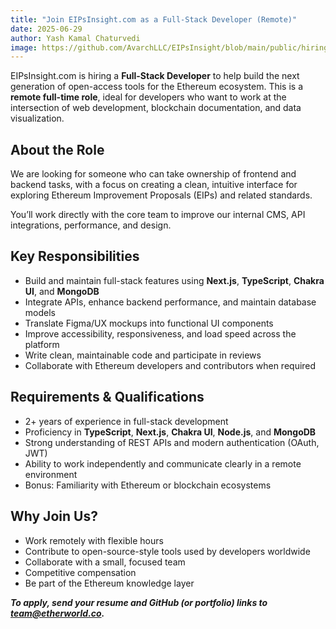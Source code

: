 ```yaml
---
title: "Join EIPsInsight.com as a Full-Stack Developer (Remote)"
date: 2025-06-29
author: Yash Kamal Chaturvedi
image: https://github.com/AvarchLLC/EIPsInsight/blob/main/public/hiring-full-stack-developer.png
---
```


EIPsInsight.com is hiring a **Full-Stack Developer** to help build the next generation of open-access tools for the Ethereum ecosystem. This is a **remote full-time role**, ideal for developers who want to work at the intersection of web development, blockchain documentation, and data visualization.

## About the Role

We are looking for someone who can take ownership of frontend and backend tasks, with a focus on creating a clean, intuitive interface for exploring Ethereum Improvement Proposals (EIPs) and related standards.

You’ll work directly with the core team to improve our internal CMS, API integrations, performance, and design.

## Key Responsibilities

- Build and maintain full-stack features using **Next.js**, **TypeScript**, **Chakra UI**, and **MongoDB**  
- Integrate APIs, enhance backend performance, and maintain database models  
- Translate Figma/UX mockups into functional UI components  
- Improve accessibility, responsiveness, and load speed across the platform  
- Write clean, maintainable code and participate in reviews  
- Collaborate with Ethereum developers and contributors when required  

## Requirements & Qualifications

- 2+ years of experience in full-stack development  
- Proficiency in **TypeScript**, **Next.js**, **Chakra UI**, **Node.js**, and **MongoDB**  
- Strong understanding of REST APIs and modern authentication (OAuth, JWT)  
- Ability to work independently and communicate clearly in a remote environment  
- Bonus: Familiarity with Ethereum or blockchain ecosystems  

## Why Join Us?

- Work remotely with flexible hours  
- Contribute to open-source-style tools used by developers worldwide  
- Collaborate with a small, focused team  
- Competitive compensation  
- Be part of the Ethereum knowledge layer  

***To apply, send your resume and GitHub (or portfolio) links to team@etherworld.co.***
